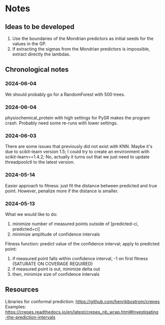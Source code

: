 # Notes

## Ideas to be developed
1. Use the boundaries of the Mondrian predictors as initial seeds for the values in the GP.
2. If extracting the sigmas from the Mondrian predictors is impossible, extract directly the lambdas.

## Chronological notes

### 2024-06-04
We should probably go for a RandomForest with 500 trees.

### 2024-06-04
physiochemical_protein with high settings for PySR makes the program crash. Probably need some re-runs with lower settings.

### 2024-06-03
There are some issues that previously did not exist with KNN. Maybe it's due to scikit-learn version 1.5; I could try to create an environment with scikit-learn==1.4.2; No, actually it turns out that we just need to update threadpoolctl to the latest version.

### 2024-05-14
Easier approach to fitness: just fit the distance between predicted and true point. However, penalize more if the distance is smaller.

### 2024-05-13
What we would like to do:
1. minimize number of measured points outside of [predicted-ci, predicted+ci]
2. minimize amplitude of confidence intervals

Fitness function: predict value of the confidence interval; apply to predicted point: 
1. if measured point falls within confidence interval, -1 on first fitness (SATURATE ON COVERAGE REQUIRED)
2. if measured point is out, minimize delta out
3. then, minimize size of confidence intervals

## Resources
Libraries for conformal prediction: https://github.com/henrikbostrom/crepes
Examples: https://crepes.readthedocs.io/en/latest/crepes_nb_wrap.html#Investigating-the-prediction-intervals